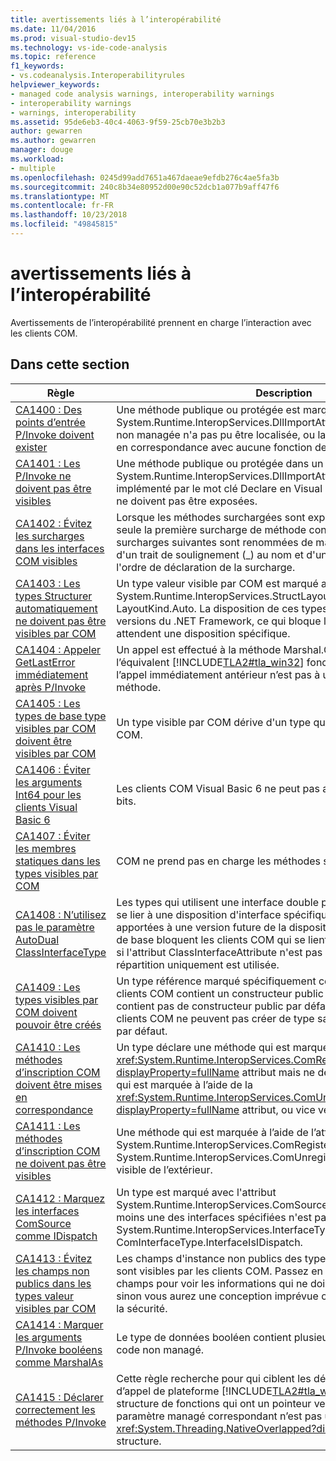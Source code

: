 ```yaml
---
title: avertissements liés à l’interopérabilité
ms.date: 11/04/2016
ms.prod: visual-studio-dev15
ms.technology: vs-ide-code-analysis
ms.topic: reference
f1_keywords:
- vs.codeanalysis.Interoperabilityrules
helpviewer_keywords:
- managed code analysis warnings, interoperability warnings
- interoperability warnings
- warnings, interoperability
ms.assetid: 95de6eb3-40c4-4063-9f59-25cb70e3b2b3
author: gewarren
ms.author: gewarren
manager: douge
ms.workload:
- multiple
ms.openlocfilehash: 0245d99add7651a467daeae9efdb276c4ae5fa3b
ms.sourcegitcommit: 240c8b34e80952d00e90c52dcb1a077b9aff47f6
ms.translationtype: MT
ms.contentlocale: fr-FR
ms.lasthandoff: 10/23/2018
ms.locfileid: "49845815"
---
```

# <a name="interoperability-warnings"></a>avertissements liés à l’interopérabilité

Avertissements de l’interopérabilité prennent en charge l’interaction avec les clients COM.

## <a name="in-this-section"></a>Dans cette section

| Règle | Description |
| - | - |
| [CA1400 : Des points d’entrée P/Invoke doivent exister](../code-quality/ca1400-p-invoke-entry-points-should-exist.md) | Une méthode publique ou protégée est marquée avec l'attribut System.Runtime.InteropServices.DllImportAttribute. La bibliothèque non managée n'a pas pu être localisée, ou la méthode n'a pu être mise en correspondance avec aucune fonction de la bibliothèque. |
| [CA1401 : Les P/Invoke ne doivent pas être visibles](../code-quality/ca1401-p-invokes-should-not-be-visible.md) | Une méthode publique ou protégée dans un type public a l’attribut System.Runtime.InteropServices.DllImportAttribute (également implémenté par le mot clé Declare en Visual Basic). De telles méthodes ne doivent pas être exposées. |
| [CA1402 : Évitez les surcharges dans les interfaces COM visibles](../code-quality/ca1402-avoid-overloads-in-com-visible-interfaces.md) | Lorsque les méthodes surchargées sont exposées aux clients COM, seule la première surcharge de méthode conserve son nom. Les surcharges suivantes sont renommées de manière unique par l'ajout d'un trait de soulignement (_) au nom et d'un entier qui correspond à l'ordre de déclaration de la surcharge. |
| [CA1403 : Les types Structurer automatiquement ne doivent pas être visibles par COM](../code-quality/ca1403-auto-layout-types-should-not-be-com-visible.md) | Un type valeur visible par COM est marqué avec l'attribut System.Runtime.InteropServices.StructLayoutAttribute qui a la valeur LayoutKind.Auto. La disposition de ces types peut varier entre les versions du .NET Framework, ce qui bloque les clients COM qui attendent une disposition spécifique. |
| [CA1404 : Appeler GetLastError immédiatement après P/Invoke](../code-quality/ca1404-call-getlasterror-immediately-after-p-invoke.md) | Un appel est effectué à la méthode Marshal.GetLastWin32Error ou l’équivalent [!INCLUDE[TLA2#tla_win32](../code-quality/includes/tla2sharptla_win32_md.md)] fonction GetLastError et l’appel immédiatement antérieur n’est pas à une plateforme d’appeler la méthode. |
| [CA1405 : Les types de base type visibles par COM doivent être visibles par COM](../code-quality/ca1405-com-visible-type-base-types-should-be-com-visible.md) | Un type visible par COM dérive d'un type qui n'est pas visible par COM. |
| [CA1406 : Éviter les arguments Int64 pour les clients Visual Basic 6](../code-quality/ca1406-avoid-int64-arguments-for-visual-basic-6-clients.md) | Les clients COM Visual Basic 6 ne peut pas accéder aux entiers de 64 bits. |
| [CA1407 : Éviter les membres statiques dans les types visibles par COM](../code-quality/ca1407-avoid-static-members-in-com-visible-types.md) | COM ne prend pas en charge les méthodes statiques. |
| [CA1408 : N’utilisez pas le paramètre AutoDual ClassInterfaceType](../code-quality/ca1408-do-not-use-autodual-classinterfacetype.md) | Les types qui utilisent une interface double permettent aux clients de se lier à une disposition d'interface spécifique. Les modifications apportées à une version future de la disposition du type ou des types de base bloquent les clients COM qui se lient à l'interface. Par défaut, si l'attribut ClassInterfaceAttribute n'est pas spécifié, une interface de répartition uniquement est utilisée. |
| [CA1409 : Les types visibles par COM doivent pouvoir être créés](../code-quality/ca1409-com-visible-types-should-be-creatable.md) | Un type référence marqué spécifiquement comme visible par des clients COM contient un constructeur public paramétré, mais ne contient pas de constructeur public par défaut (sans paramètre). Les clients COM ne peuvent pas créer de type sans constructeur public par défaut. |
| [CA1410 : Les méthodes d’inscription COM doivent être mises en correspondance](../code-quality/ca1410-com-registration-methods-should-be-matched.md) | Un type déclare une méthode qui est marquée à l’aide de la <xref:System.Runtime.InteropServices.ComRegisterFunctionAttribute?displayProperty=fullName> attribut mais ne déclare pas une méthode qui est marquée à l’aide de la <xref:System.Runtime.InteropServices.ComUnregisterFunctionAttribute?displayProperty=fullName> attribut, ou vice versa. |
| [CA1411 : Les méthodes d’inscription COM ne doivent pas être visibles](../code-quality/ca1411-com-registration-methods-should-not-be-visible.md) | Une méthode qui est marquée à l’aide de l’attribut System.Runtime.InteropServices.ComRegisterFunctionAttribute ou System.Runtime.InteropServices.ComUnregisterFunctionAttribute est visible de l’extérieur. |
| [CA1412 : Marquez les interfaces ComSource comme IDispatch](../code-quality/ca1412-mark-comsource-interfaces-as-idispatch.md) | Un type est marqué avec l'attribut System.Runtime.InteropServices.ComSourceInterfacesAttribute et au moins une des interfaces spécifiées n'est pas marquée avec l'attribut System.Runtime.InteropServices.InterfaceTypeAttribute ayant la valeur ComInterfaceType.InterfaceIsIDispatch. |
| [CA1413 : Évitez les champs non publics dans les types valeur visibles par COM](../code-quality/ca1413-avoid-non-public-fields-in-com-visible-value-types.md) | Les champs d'instance non publics des types valeur visibles par COM sont visibles par les clients COM. Passez en revue le contenu des champs pour voir les informations qui ne doivent pas être exposées, sinon vous aurez une conception imprévue ou des conséquences sur la sécurité. |
| [CA1414 : Marquer les arguments P/Invoke booléens comme MarshalAs](../code-quality/ca1414-mark-boolean-p-invoke-arguments-with-marshalas.md) | Le type de données booléen contient plusieurs représentations dans le code non managé. |
| [CA1415 : Déclarer correctement les méthodes P/Invoke](../code-quality/ca1415-declare-p-invokes-correctly.md) | Cette règle recherche pour qui ciblent les déclarations de méthode d’appel de plateforme [!INCLUDE[TLA2#tla_win32](../code-quality/includes/tla2sharptla_win32_md.md)] paramètre de structure de fonctions qui ont un pointeur vers un OVERLAPPED, et le paramètre managé correspondant n’est pas un pointeur vers un <xref:System.Threading.NativeOverlapped?displayProperty=fullName> structure. |